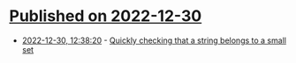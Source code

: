 # [Published on 2022-12-30](index.md)

* [2022-12-30, 12:38:20](https://lobste.rs/s/vdqmht/quickly_checking_string_belongs_small) - [Quickly checking that a string belongs to a small set](https://lemire.me/blog/2022/12/30/quickly-checking-that-a-string-belongs-to-a-small-set/)
